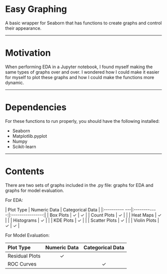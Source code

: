 # Easy Graphing

A basic wrapper for Seaborn that has functions to create graphs and control their appearance.

-----

# Motivation

When performing EDA in a Jupyter notebook, I found myself making the same types of graphs over and over.  I wondered how I could make it easier for myself to plot these graphs and how I could make the functions more dynamic.

-----

# Dependencies

For these functions to run properly, you should have the following installed:

- Seaborn
- Matplotlib.pyplot
- Numpy
- Scikit-learn

-----

# Contents

There are two sets of graphs included in the .py file: graphs for EDA and graphs for model evaluation.

For EDA:

| Plot Type     | Numeric Data | Categorical Data |
|:---------- ---|:------------:|:----------------:|
| Box Plots     | ✓            | ✓               |
| Count Plots   | ✓            |                  |
| Heat Maps     | ✓            |                  |
| Histograms    | ✓            |                  |
| KDE Plots     | ✓            |                  |
| Scatter Plots | ✓            |                  |
| Violin Plots  | ✓            | ✓               |

For Model Evaluation:

| Plot Type      | Numeric Data | Categorical Data |
|:---------------|:------------:|:----------------:|
| Residual Plots | ✓            |                  |
| ROC Curves     |              | ✓                |